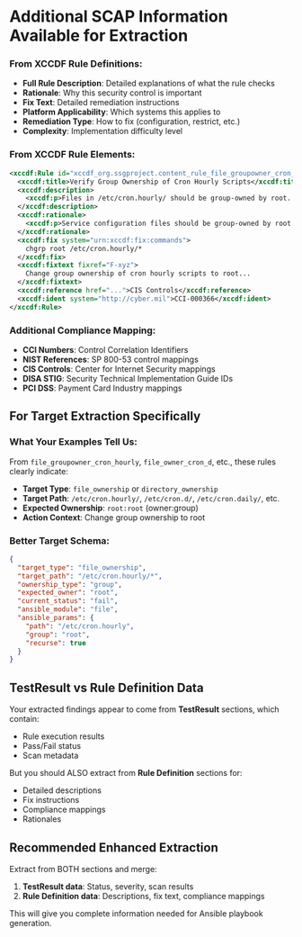 # Additional SCAP Information Available for Extraction

### From XCCDF Rule Definitions:
- **Full Rule Description**: Detailed explanations of what the rule checks
- **Rationale**: Why this security control is important
- **Fix Text**: Detailed remediation instructions
- **Platform Applicability**: Which systems this applies to
- **Remediation Type**: How to fix (configuration, restrict, etc.)
- **Complexity**: Implementation difficulty level

### From XCCDF Rule Elements:
```xml
<xccdf:Rule id="xccdf_org.ssgproject.content_rule_file_groupowner_cron_hourly">
  <xccdf:title>Verify Group Ownership of Cron Hourly Scripts</xccdf:title>
  <xccdf:description>
    <xccdf:p>Files in /etc/cron.hourly/ should be group-owned by root...</xccdf:p>
  </xccdf:description>
  <xccdf:rationale>
    <xccdf:p>Service configuration files should be group-owned by root...</xccdf:p>
  </xccdf:rationale>
  <xccdf:fix system="urn:xccdf:fix:commands">
    chgrp root /etc/cron.hourly/*
  </xccdf:fix>
  <xccdf:fixtext fixref="F-xyz">
    Change group ownership of cron hourly scripts to root...
  </xccdf:fixtext>
  <xccdf:reference href="...">CIS Controls</xccdf:reference>
  <xccdf:ident system="http://cyber.mil">CCI-000366</xccdf:ident>
</xccdf:Rule>
```

### Additional Compliance Mapping:
- **CCI Numbers**: Control Correlation Identifiers
- **NIST References**: SP 800-53 control mappings  
- **CIS Controls**: Center for Internet Security mappings
- **DISA STIG**: Security Technical Implementation Guide IDs
- **PCI DSS**: Payment Card Industry mappings

## For Target Extraction Specifically

### What Your Examples Tell Us:
From `file_groupowner_cron_hourly`, `file_owner_cron_d`, etc., these rules clearly indicate:

- **Target Type**: `file_ownership` or `directory_ownership`
- **Target Path**: `/etc/cron.hourly/`, `/etc/cron.d/`, `/etc/cron.daily/`, etc.
- **Expected Ownership**: `root:root` (owner:group)
- **Action Context**: Change group ownership to root

### Better Target Schema:
```json
{
  "target_type": "file_ownership",
  "target_path": "/etc/cron.hourly/*", 
  "ownership_type": "group",
  "expected_owner": "root",
  "current_status": "fail",
  "ansible_module": "file",
  "ansible_params": {
    "path": "/etc/cron.hourly",
    "group": "root",
    "recurse": true
  }
}
```

## TestResult vs Rule Definition Data

Your extracted findings appear to come from **TestResult** sections, which contain:
- Rule execution results
- Pass/Fail status
- Scan metadata

But you should ALSO extract from **Rule Definition** sections for:
- Detailed descriptions
- Fix instructions  
- Compliance mappings
- Rationales

## Recommended Enhanced Extraction

Extract from BOTH sections and merge:
1. **TestResult data**: Status, severity, scan results
2. **Rule Definition data**: Descriptions, fix text, compliance mappings

This will give you complete information needed for Ansible playbook generation.